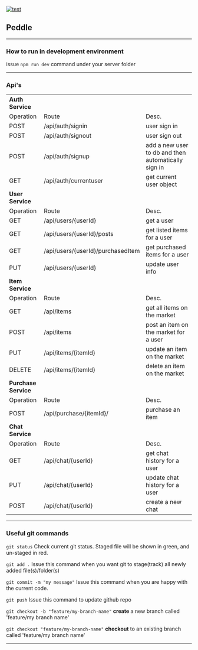 [![test](https://github.com/SionYoung/peddle/actions/workflows/integrate.yml/badge.svg)](https://github.com/SionYoung/peddle/actions/workflows/integrate.yml)

## **Peddle**

---

### How to run in development environment

issue  ```npm run dev``` command under your server folder

---

### **Api's**
| | | |
|---|---|---|
| **Auth Service** |
| Operation | Route | Desc. |
| POST | /api/auth/signin      | user sign in     |
| POST | /api/auth/signout     | user sign out    |
| POST | /api/auth/signup      | add a new user to db and then automatically sign in |
| GET  | /api/auth/currentuser | get current user object |
| **User Service** |
| Operation | Route | Desc. |
| GET  | /api/users/{userId}               | get a user |
| GET  | /api/users/{userId}/posts         | get listed items for a user |
| GET  | /api/users/{userId}/purchasedItem | get purchased items for a user |
| PUT  | /api/users/{userId}               | update user info  |
| **Item Service** |
| Operation | Route | Desc. |
| GET    | /api/items          | get all items on the market           |
| POST   | /api/items          | post an item on the market for a user |
| PUT    | /api/items/{itemId} | update an item on the market          |
| DELETE | /api/items/{itemId} | delete an item on the market          |
| **Purchase Service** |
| Operation | Route | Desc. |
| POST | /api/purchase/{itemId}/ | purchase an item |
| **Chat Service** | 
| Operation | Route | Desc. |
| GET | /api/chat/{userId} | get chat history for a user |
| PUT | /api/chat/{userId} | update chat history for a user |
| POST| /api/chat/{userId}    | create a new chat    

---

### **Useful git commands**

```git status```  Check current git status. Staged file will be shown in green, and un-staged in red. 

```git add .```  Issue this command when you want git to stage(track) all newly added file(s)/folder(s)

```git commit -m "my message"``` Issue this command when you are happy with the current code.

```git push``` Issue this command to update github repo

```git checkout -b "feature/my-branch-name"``` **create** a new branch called 'feature/my branch name'

```git checkout "feature/my-branch-name"``` **checkout** to an existing branch called 'feature/my branch name'

---
